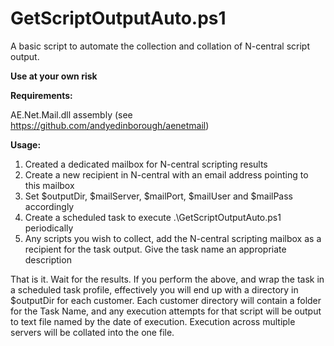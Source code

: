 GetScriptOutputAuto.ps1
=======================

A basic script to automate the collection and collation of N-central script output.

<b>Use at your own risk</b>

<b>Requirements:</b>

AE.Net.Mail.dll assembly (see https://github.com/andyedinborough/aenetmail)

<b>Usage:</b>

1) Created a dedicated mailbox for N-central scripting results
2) Create a new recipient in N-central with an email address pointing to this mailbox
3) Set $outputDir, $mailServer, $mailPort, $mailUser and $mailPass accordingly
4) Create a scheduled task to execute .\GetScriptOutputAuto.ps1 periodically
5) Any scripts you wish to collect, add the N-central scripting mailbox as a recipient for the task output.  Give the task name an appropriate description

That is it.  Wait for the results.  If you perform the above, and wrap the task in a scheduled task profile, effectively you will end up with a directory in $outputDir for each customer.  Each customer directory will contain a folder for the Task Name, and any execution attempts for that script will be output to text file named by the date of execution.  Execution across multiple servers will be collated into the one file.